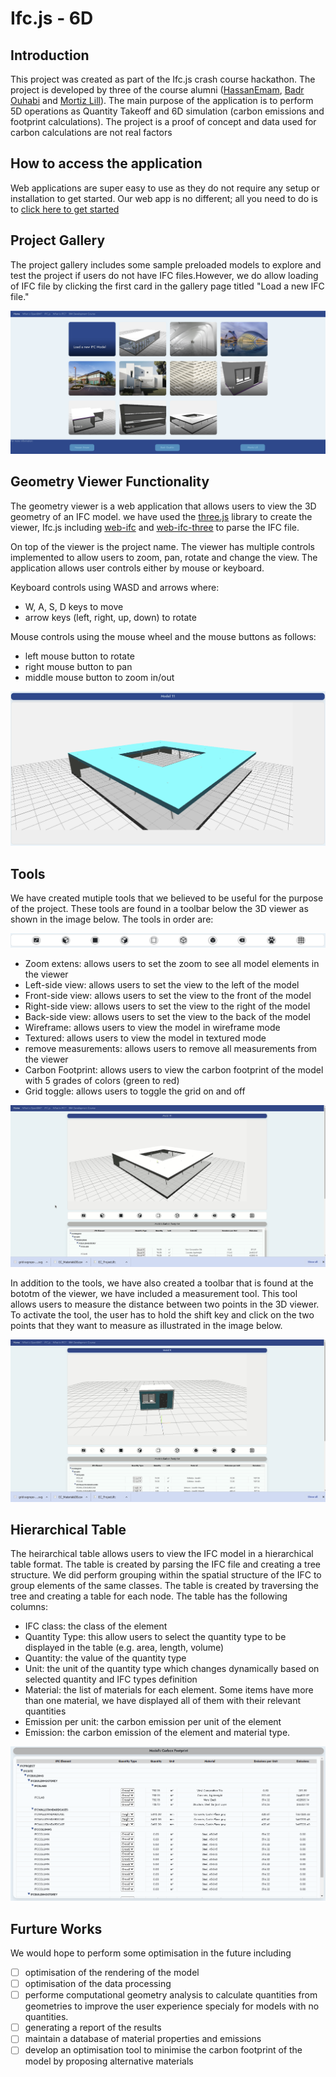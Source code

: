 # Ifc.js - 6D

## Introduction

This project was created as part of the Ifc.js crash course hackathon. The project is developed by three of the course alumni ([HassanEmam](https://www.linkedin.com/in/hassanemam/), [Badr Ouhabi](https://www.linkedin.com/in/ouahbi/) and [Mortiz Lill](https://www.linkedin.com/in/moritz-lill/)).
The main purpose of the application is to perform 5D operations as Quantity Takeoff and 6D simulation (carbon emissions and footprint calculations). The project is a proof of concept and data used for carbon calculations are not real factors

## How to access the application

Web applications are super easy to use as they do not require any setup or installation to get started. Our web app is no different; all you need to do is to [click here to get started](https://hassanemam.github.io/ifcjs-6d/)

## Project Gallery

The project gallery includes some sample preloaded models to explore and test the project if users do not have IFC files.However, we do allow loading of IFC file by clicking the first card in the gallery page titled "Load a new IFC file."

![Project Gallery](asset/readme/projectGallery.png)

## Geometry Viewer Functionality

The geometry viewer is a web application that allows users to view the 3D geometry of an IFC model. we have used the [three.js](https://threejs.org/) library to create the viewer, Ifc.js including [web-ifc](https://github.com/IFCjs/web-ifc) and [web-ifc-three](https://github.com/IFCjs/web-ifc-three) to parse the IFC file.

On top of the viewer is the project name. The viewer has multiple controls implemented to allow users to zoom, pan, rotate and change the view. The application allows user controls either by mouse or keyboard.

Keyboard controls using WASD and arrows where:

- W, A, S, D keys to move
- arrow keys (left, right, up, down) to rotate

Mouse controls using the mouse wheel and the mouse buttons as follows:

- left mouse button to rotate
- right mouse button to pan
- middle mouse button to zoom in/out

![Viewer](asset/readme/viewer.png)

## Tools

We have created mutiple tools that we believed to be useful for the purpose of the project. These tools are found in a toolbar below the 3D viewer as shown in the image below. The tools in order are:

![Toolbar](asset/readme/tools.png)

- Zoom extens: allows users to set the zoom to see all model elements in the viewer
- Left-side view: allows users to set the view to the left of the model
- Front-side view: allows users to set the view to the front of the model
- Right-side view: allows users to set the view to the right of the model
- Back-side view: allows users to set the view to the back of the model
- Wireframe: allows users to view the model in wireframe mode
- Textured: allows users to view the model in textured mode
- remove measurements: allows users to remove all measurements from the viewer
- Carbon Footprint: allows users to view the carbon footprint of the model with 5 grades of colors (green to red)
- Grid toggle: allows users to toggle the grid on and off

![Carbon Footprint](asset/readme/carbonDemo.gif)

In addition to the tools, we have also created a toolbar that is found at the bototm of the viewer, we have included a measurement tool. This tool allows users to measure the distance between two points in the 3D viewer. To activate the tool, the user has to hold the shift key and click on the two points that they want to measure as illustrated in the image below.

![Measurement](asset/readme/measurement.gif)

## Hierarchical Table

The heirarchical table allows users to view the IFC model in a hierarchical table format. The table is created by parsing the IFC file and creating a tree structure. We did perform grouping within the spatial structure of the IFC to group elements of the same classes. The table is created by traversing the tree and creating a table for each node. The table has the following columns:

- IFC class: the class of the element
- Quantity Type: this allow users to select the quantity type to be displayed in the table (e.g. area, length, volume)
- Quantity: the value of the quantity type
- Unit: the unit of the quantity type which changes dynamically based on selected quantity and IFC types definition
- Material: the list of materials for each element. Some items have more than one material, we have displayed all of them with their relevant quantities
- Emission per unit: the carbon emission per unit of the element
- Emission: the carbon emission of the element and material type.

![Table](asset/readme/quantsTable.png)

## Furture Works

We would hope to perform some optimisation in the future including

- [ ] optimisation of the rendering of the model
- [ ] optimisation of the data processing
- [ ] performe computational geometry analysis to calculate quantities from geometries to improve the user experience specialy for models with no quantities.
- [ ] generating a report of the results
- [ ] maintain a database of material properties and emissions
- [ ] develop an optimisation tool to minimise the carbon footprint of the model by proposing alternative materials
